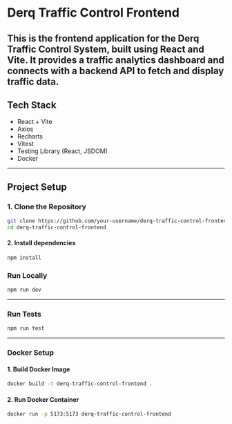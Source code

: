 
# Derq Traffic Control Frontend

This is the **frontend** application for the **Derq Traffic Control System**, built using **React** and **Vite**. It provides a traffic analytics dashboard and connects with a backend API to fetch and display traffic data.
---
## Tech Stack
- React + Vite
- Axios
- Recharts
- Vitest
- Testing Library (React, JSDOM)
- Docker
---
## Project Setup
### 1. Clone the Repository
```bash
git clone https://github.com/your-username/derq-traffic-control-frontend.git
cd derq-traffic-control-frontend
```
#### 2. Install dependencies
```bash
npm install
```
### Run Locally
```bash
npm run dev
```
---
### Run Tests
```bash
npm run test
```
---
### Docker Setup
#### 1. Build Docker Image
```bash
docker build -t derq-traffic-control-frontend .
```
#### 2. Run Docker Container
```bash
docker run -p 5173:5173 derq-traffic-control-frontend
```